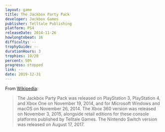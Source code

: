 ```yaml
---
layout: game
title: The Jackbox Party Pack
developer: Jackbox Games
publisher: Telltale Publishing
platform: PS4
releaseDate: 2014-11-26
howlongtobeat: 16
difficulty: --
trophyGuide: --
durationHours: 3
trophies: 10/20
percent: 50%
progress: stopped
link: --
date: 2019-12-31
---
```


From [Wikipedia](https://en.wikipedia.org/wiki/The_Jackbox_Party_Pack#The_Jackbox_Party_Pack_(2014)):

> The Jackbox Party Pack was released on PlayStation 3, PlayStation 4, and Xbox One on November 19, 2014, and for Microsoft Windows and macOS on November 26, 2014. The Xbox 360 version was released on November 3, 2015, alongside retail editions for these console platforms published by Telltale Games. The Nintendo Switch version was released on August 17, 2017.
